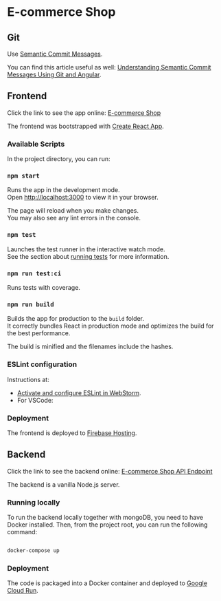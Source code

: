 # E-commerce Shop

## Git

Use [Semantic Commit Messages](https://gist.github.com/joshbuchea/6f47e86d2510bce28f8e7f42ae84c716).

You can find this article useful as well: [Understanding Semantic Commit Messages Using Git and Angular](https://nitayneeman.com/posts/understanding-semantic-commit-messages-using-git-and-angular/).

## Frontend

Click the link to see the app online: [E-commerce Shop](https://mern-b6d37.web.app/)

The frontend was bootstrapped with [Create React App](https://github.com/facebook/create-react-app).

### Available Scripts

In the project directory, you can run:

### `npm start`

Runs the app in the development mode.\
Open [http://localhost:3000](http://localhost:3000) to view it in your browser.

The page will reload when you make changes.\
You may also see any lint errors in the console.

### `npm test`

Launches the test runner in the interactive watch mode.\
See the section about [running tests](https://facebook.github.io/create-react-app/docs/running-tests) for more information.

### `npm run test:ci`

Runs tests with coverage.

### `npm run build`

Builds the app for production to the `build` folder.\
It correctly bundles React in production mode and optimizes the build for the best performance.

The build is minified and the filenames include the hashes.

### ESLint configuration 

Instructions at:
* [Activate and configure ESLint in WebStorm](https://www.jetbrains.com/help/webstorm/eslint.html#ws_js_eslint_activate).
* For VSCode:

### Deployment

The frontend is deployed to [Firebase Hosting](https://firebase.google.com/docs/hosting?authuser=0).

## Backend

Click the link to see the backend online: [E-commerce Shop API Endpoint](https://gitlab-54814498-main-mw6dog77dq-ew.a.run.app/)

The backend is a vanilla Node.js server.

### Running locally

To run the backend locally together with mongoDB, you need to have Docker installed. Then, from the project root, you can run the following command:

```bash

docker-compose up

```

### Deployment

The code is packaged into a Docker container and deployed to [Google Cloud Run](https://cloud.google.com/run).

